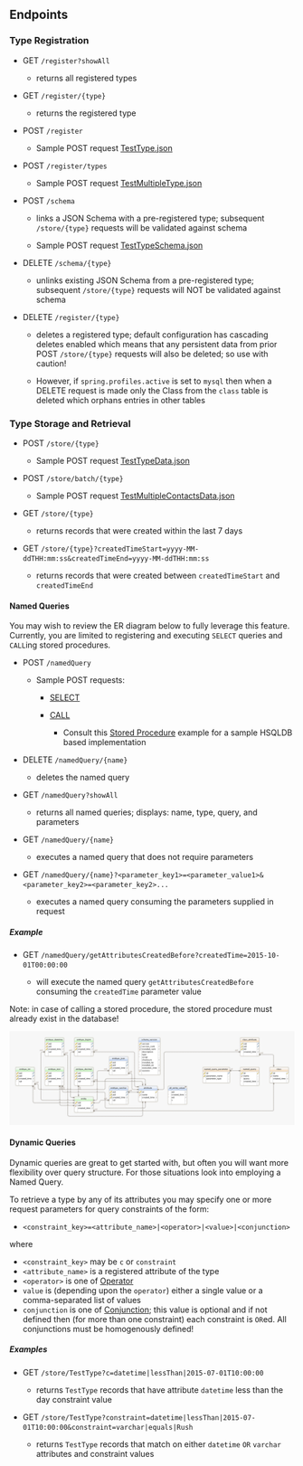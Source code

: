 ## Endpoints

### Type Registration

* GET `/register?showAll`

  * returns all registered types

* GET `/register/{type}`

  * returns the registered type

* POST `/register`

  * Sample POST request [TestType.json](https://github.com/fastnsilver/grivet/blob/master/core/test-resources/src/main/resources/TestType.json)

* POST `/register/types`

  * Sample POST request [TestMultipleType.json](https://github.com/fastnsilver/grivet/blob/master/core/test-resources/src/main/resources/TestMultipleType.json)

* POST `/schema`

  * links a JSON Schema with a pre-registered type; subsequent `/store/{type}` requests will be validated against schema

  * Sample POST request [TestTypeSchema.json](https://github.com/fastnsilver/grivet/blob/master/core/test-resources/src/main/resources/TestTypeSchema.json)

* DELETE `/schema/{type}`

  * unlinks existing JSON Schema from a pre-registered type; subsequent `/store/{type}` requests will NOT be validated against schema

* DELETE `/register/{type}`

  * deletes a registered type; default configuration has cascading deletes enabled which means that any persistent data from prior POST `/store/{type}` requests will also be deleted; so use with caution!

  * However, if `spring.profiles.active` is set to `mysql` then when a DELETE request is made only the Class from the `class` table is deleted which orphans entries in other tables


### Type Storage and Retrieval

* POST `/store/{type}`

  * Sample POST request [TestTypeData.json](https://github.com/fastnsilver/grivet/blob/master/core/test-resources/src/main/resources/TestTypeData.json)

* POST `/store/batch/{type}`

  * Sample POST request [TestMultipleContactsData.json](https://github.com/fastnsilver/grivet/blob/master/core/test-resources/src/main/resources/TestMultipleContactsData.json)

* GET `/store/{type}`

  * returns records that were created within the last 7 days

* GET `/store/{type}?createdTimeStart=yyyy-MM-ddTHH:mm:ss&createdTimeEnd=yyyy-MM-ddTHH:mm:ss`

  * returns records that were created between `createdTimeStart` and `createdTimeEnd`


#### Named Queries

You may wish to review the ER diagram below to fully leverage this feature.  Currently, you are limited to registering and executing `SELECT` queries and `CALL`ing stored procedures.  

* POST `/namedQuery`

  * Sample POST requests:

    * [SELECT](https://github.com/fastnsilver/grivet/blob/master/core/test-resources/src/main/resources/TestSelectQuery.json)
    * [CALL](https://github.com/fastnsilver/grivet/blob/master/core/test-resources/src/main/resources/TestSprocQuery.json)

      * Consult this [Stored Procedure](https://github.com/fastnsilver/grivet/blob/master/core/test-resources/src/main/resources/db/hsqldb/V1_1__add_test_sproc.sql) example for a sample HSQLDB based implementation

* DELETE `/namedQuery/{name}`

  * deletes the named query

* GET `/namedQuery?showAll`

  * returns all named queries; displays: name, type, query, and parameters

* GET `/namedQuery/{name}`

  * executes a named query that does not require parameters

* GET `/namedQuery/{name}?<parameter_key1>=<parameter_value1>&<parameter_key2>=<parameter_key2>...`

  * executes a named query consuming the parameters supplied in request

##### Example

* GET `/namedQuery/getAttributesCreatedBefore?createdTime=2015-10-01T00:00:00`

  * will execute the named query `getAttributesCreatedBefore` consuming the `createdTime` parameter value

Note: in case of calling a stored procedure, the stored procedure must already exist in the database!

![this ER diagram](images/er-diagram.png "ER Diagram")


#### Dynamic Queries

Dynamic queries are great to get started with, but often you will want more flexibility over query structure.  For those situations look into employing a Named Query.

To retrieve a type by any of its attributes you may specify one or more request parameters for query constraints of the form:

* `<constraint_key>=<attribute_name>|<operator>|<value>|<conjunction>`

where

* `<constraint_key>` may be `c` or `constraint`
* `<attribute_name>` is a registered attribute of the type
* `<operator>` is one of [Operator](https://github.com/fastnsilver/grivet/blob/master/core/services/src/main/java/com/fns/grivet/query/Operator.java)
* `value` is (depending upon the `operator`) either a single value or a comma-separated list of values
* `conjunction` is one of [Conjunction](https://github.com/fastnsilver/grivet/blob/master/core/services/src/main/java/com/fns/grivet/query/Conjunction.java); this value is optional and if not defined then (for more than one constraint) each constraint is `OR`ed. All conjunctions must be homogenously defined!

##### Examples

* GET `/store/TestType?c=datetime|lessThan|2015-07-01T10:00:00`

  * returns `TestType` records that have attribute `datetime` less than the day constraint value

* GET `/store/TestType?constraint=datetime|lessThan|2015-07-01T10:00:00&constraint=varchar|equals|Rush`

  * returns `TestType` records that match on either `datetime` `OR` `varchar` attributes and constraint values
